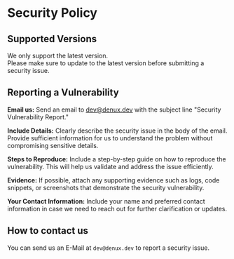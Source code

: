 # Security Policy

## Supported Versions

We only support the latest version.<br>
Please make sure to update to the latest version before submitting a security issue.

## Reporting a Vulnerability

**Email us:** Send an email to dev@denux.dev with the subject line "Security Vulnerability Report."

**Include Details:** Clearly describe the security issue in the body of the email. Provide sufficient information for us
to understand the problem without compromising sensitive details.

**Steps to Reproduce:** Include a step-by-step guide on how to reproduce the vulnerability. This will help us validate
and address the issue efficiently.

**Evidence:** If possible, attach any supporting evidence such as logs, code snippets, or screenshots that demonstrate
the security vulnerability.

**Your Contact Information:** Include your name and preferred contact information in case we need to reach out for
further clarification or updates.

## How to contact us

You can send us an E-Mail at `dev@denux.dev` to report a security issue.
